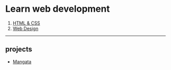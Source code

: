 # Learn web development 

1. [HTML & CSS](./HTML_CSS/README.md)
2. [Web Design](./design)


---
## projects

* [Mangata](./projects/mangata/)

